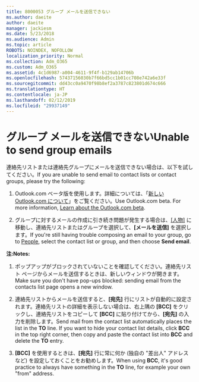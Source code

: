 ```yaml
---
title: 8000053 グループ メールを送信できない
ms.author: daeite
author: daeite
manager: jackiesm
ms.date: 5/23/2018
ms.audience: Admin
ms.topic: article
ROBOTS: NOINDEX, NOFOLLOW
localization_priority: Normal
ms.collection: Adm_O365
ms.custom: Adm_O365
ms.assetid: 4c1d6987-a004-4611-9f4f-b129ab14706b
ms.openlocfilehash: 57437156030b7f66bd5cc1b01cc708e742a6e33f
ms.sourcegitcommit: dd43cc0a9470f98b8ef2a3787c823801d674c666
ms.translationtype: HT
ms.contentlocale: ja-JP
ms.lasthandoff: 02/12/2019
ms.locfileid: "29937149"
---
```

# <a name="unable-to-send-group-emails"></a><span data-ttu-id="ad8a8-102">グループ メールを送信できない</span><span class="sxs-lookup"><span data-stu-id="ad8a8-102">Unable to send group emails</span></span>

<span data-ttu-id="ad8a8-103">連絡先リストまたは連絡先グループにメールを送信できない場合は、以下を試してください。</span><span class="sxs-lookup"><span data-stu-id="ad8a8-103">If you are unable to send email to contact lists or contact groups, please try the following:</span></span>
  
1. <span data-ttu-id="ad8a8-p101">Outlook.com ベータ版を使用します。詳細については、「[新しい Outlook.com について](https://support.office.com/article/e2261c7f-d413-4084-8f22-21282f42d8cf)」をご覧ください。</span><span class="sxs-lookup"><span data-stu-id="ad8a8-p101">Use Outlook.com beta. For more information, [Learn about the Outlook.com beta](https://support.office.com/article/e2261c7f-d413-4084-8f22-21282f42d8cf).</span></span>
    
2. <span data-ttu-id="ad8a8-106">グループに対するメールの作成に引き続き問題が発生する場合は、[[人物]](https://outlook.live.com/people/) に移動し、連絡先リストまたはグループを選択して、**[メールを送信]** を選択します。</span><span class="sxs-lookup"><span data-stu-id="ad8a8-106">If you're still having trouble composing an email to your group, go to [People](https://outlook.live.com/people/), select the contact list or group, and then choose **Send email**.</span></span>
    
 <span data-ttu-id="ad8a8-107">**注:**</span><span class="sxs-lookup"><span data-stu-id="ad8a8-107">**Notes:**</span></span>
  
1. <span data-ttu-id="ad8a8-108">ポップアップがブロックされていないことを確認してください。連絡先リスト ページからメールを送信するときは、新しいウィンドウが開きます。</span><span class="sxs-lookup"><span data-stu-id="ad8a8-108">Make sure you don't have pop-ups blocked: sending email from the contacts list page opens a new window.</span></span>
    
2. <span data-ttu-id="ad8a8-p102">連絡先リストからメールを送信すると、**[宛先]** 行にリストが自動的に設定されます。連絡先リストの詳細を表示しない場合は、右上隅の **[BCC]** をクリックし、連絡先リストをコピーして **[BCC]** に貼り付けてから、**[宛先]** の入力を削除します。</span><span class="sxs-lookup"><span data-stu-id="ad8a8-p102">Send mail from the contact list automatically places the list in the **TO** line. If you want to hide your contact list details, click **BCC** in the top right corner, then copy and paste the contact list into **BCC** and delete the **TO** entry.</span></span> 
    
3. <span data-ttu-id="ad8a8-111">**[BCC]** を使用するときは、**[宛先]** 行に常に何か (独自の "差出人" アドレスなど) を設定しておくことをお勧めします。</span><span class="sxs-lookup"><span data-stu-id="ad8a8-111">When using **BCC**, it's good practice to always have something in the **TO** line, for example your own "from" address.</span></span> 
    

